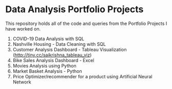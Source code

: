 # Data Analysis Portfolio Projects
This repository holds all of the code and queries from the Portfolio Projects I have worked on.
1. COVID-19 Data Analysis with SQL
2. Nashville Housing - Data Cleaning with SQL
3. Customer Analysis Dashboard - Tableau Visualization (http://tiny.cc/saikrishna_tableau_viz)
4. Bike Sales Analysis Dashboard - Excel
5. Movies Analysis using Python
6. Market Basket Analysis - Python
7. Price Optimizer/recommender for a product using Artificial Neural Network

